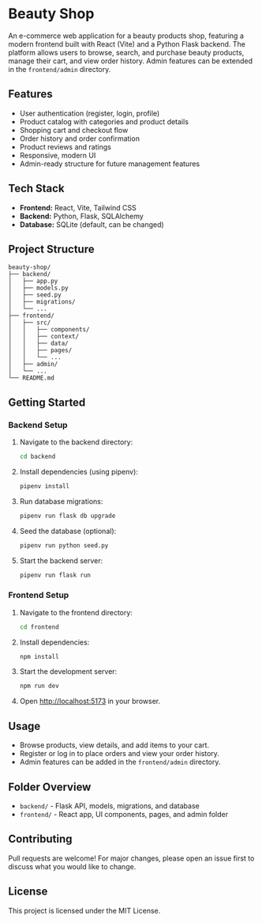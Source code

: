 # Beauty Shop

An e-commerce web application for a beauty products shop, featuring a modern frontend built with React (Vite) and a Python Flask backend. The platform allows users to browse, search, and purchase beauty products, manage their cart, and view order history. Admin features can be extended in the `frontend/admin` directory.

## Features

- User authentication (register, login, profile)
- Product catalog with categories and product details
- Shopping cart and checkout flow
- Order history and order confirmation
- Product reviews and ratings
- Responsive, modern UI
- Admin-ready structure for future management features

## Tech Stack

- **Frontend:** React, Vite, Tailwind CSS
- **Backend:** Python, Flask, SQLAlchemy
- **Database:** SQLite (default, can be changed)

## Project Structure

```
beauty-shop/
├── backend/
│   ├── app.py
│   ├── models.py
│   ├── seed.py
│   ├── migrations/
│   └── ...
├── frontend/
│   ├── src/
│   │   ├── components/
│   │   ├── context/
│   │   ├── data/
│   │   ├── pages/
│   │   └── ...
│   ├── admin/
│   └── ...
└── README.md
```

## Getting Started

### Backend Setup

1. Navigate to the backend directory:
   ```sh
   cd backend
   ```
2. Install dependencies (using pipenv):
   ```sh
   pipenv install
   ```
3. Run database migrations:
   ```sh
   pipenv run flask db upgrade
   ```
4. Seed the database (optional):
   ```sh
   pipenv run python seed.py
   ```
5. Start the backend server:
   ```sh
   pipenv run flask run
   ```

### Frontend Setup

1. Navigate to the frontend directory:
   ```sh
   cd frontend
   ```
2. Install dependencies:
   ```sh
   npm install
   ```
3. Start the development server:
   ```sh
   npm run dev
   ```
4. Open [http://localhost:5173](http://localhost:5173) in your browser.

## Usage

- Browse products, view details, and add items to your cart.
- Register or log in to place orders and view your order history.
- Admin features can be added in the `frontend/admin` directory.

## Folder Overview

- `backend/` - Flask API, models, migrations, and database
- `frontend/` - React app, UI components, pages, and admin folder

## Contributing

Pull requests are welcome! For major changes, please open an issue first to discuss what you would like to change.

## License

This project is licensed under the MIT License.
